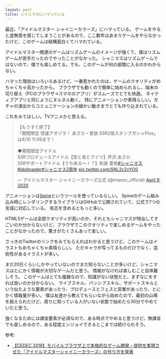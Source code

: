 ```yaml
---
layout: post
title: シャニマスにハマっている
---
```


最近、「アイドルマスター シャイニーカラーズ」にハマっている。
ゲームをやると虚無感を感じてしまうことがあるので、ここ数年はあまりゲームをやらなかったけど、このゲームは結構面白くてハマれている。

アイドルマスター関連のゲームはリズムゲームのイメージが強くて、僕はリズムゲームが苦手だったのでやったことがなかった。
シャニマスはリズムゲームではないので、僕でも楽しめてる。でも、このゲームが何の部類に入るのかわからない。

ハマった理由はいろいろあるけど、一番惹かれたのは、ゲームのクオリティがめちゃくちゃ高かったから。
ブラウザでも動くので簡単に始められるし、端末の切り替え（PCのブラウザ→スマホのアプリ）がスムーズでとても快適。
ネイティブアプリと同じようにヌルヌル動く。
特にアニメーションが素晴らしい。ガチャの演出からコミュニケーションの細かい動きまでとても作り込まれている。

これをみてほしい。TVアニメかと思える。
<blockquote class="twitter-tweet"><p lang="ja" dir="ltr">【もうすぐ終了】<br>「期間限定 怪速アオゾラ！ あさひ・愛依 SSR2倍スタンプガシャPlus」は4/10 11:59まで！<br><br>◆期間限定アイドル<br>SSRプロデュースアイドル【空と青とアイツ】芹沢 あさひ<br>SSRサポートアイドル【うち来る～！？】和泉 愛依<a href="https://twitter.com/hashtag/%E3%82%B7%E3%83%A3%E3%83%8B%E3%83%9E%E3%82%B9?src=hash&amp;ref_src=twsrc%5Etfw">#シャニマス</a> <a href="https://twitter.com/hashtag/idolmaster?src=hash&amp;ref_src=twsrc%5Etfw">#idolmaster</a><a href="https://twitter.com/hashtag/%E3%82%B7%E3%83%A3%E3%83%8B%E3%83%9E%E3%82%B92%E5%91%A8%E5%B9%B4?src=hash&amp;ref_src=twsrc%5Etfw">#シャニマス2周年</a> <a href="https://t.co/SNL2c2vYO0">pic.twitter.com/SNL2c2vYO0</a></p>&mdash; アイドルマスター シャイニーカラーズ公式 (@imassc_official) <a href="https://twitter.com/imassc_official/status/1248128509706297345?ref_src=twsrc%5Etfw">April 9, 2020</a></blockquote> <script async src="https://platform.twitter.com/widgets.js" charset="utf-8"></script>

アニメーションは[Spine](http://ja.esotericsoftware.com)というツールを使っているらしい。
Spineのゲーム組み込み時にレンダリングするライブラリはGitHubで公開されていて、公式で7つの言語に対応している。
有志を含めるともっと多い。

HTML5ゲームは全部クオリティが高いのか、それともシャニマスが特出してすごいのか分からないけど、ブラウザでこのクオリティで楽しめるゲームをやったことがなかったので、驚きがたくさんあって楽しい。

さっきのTwitterのリンクをみてもらえればわかると思うけど、このゲームはイラストもめちゃくちゃ素晴らしい。
ただキャラが写ってるものだけでなく、芸術性があるイラストが多い。

まだ20日くらいしかやっていないのでまだ知らないことが多いけど、シャニマスはとにかく情報が大切なゲームだと思う。
情報がなければ楽しむこと自体難しそう。
このゲームはとても複雑なので、知識がない状態だと、まずなにをすれば良いのか分からない。
ライブスキル、パッシブスキル、サポートスキルという似たような要素があったり、プロデュースとフェスと営業があったり、とにかく情報量が多い。
僕は友達から教えてもらいながら始めたので、最初の山場を超えられたけど、周りに知っている人がいない状態で始めたら30分でやめていたと思う。

強くなるためには課金要素が必須なので、ある時点でやめると思うけど、無課金でも楽しめるので、ある程度エンジョイできるとこまでは続けられそう。

参考:
- [【CEDEC 2018】モバイルブラウザ上で本格的なゲーム開発・提供を実現させた『アイドルマスターシャイニーカラーズ』の作り方を発表](https://gamebiz.jp/?p=219290)
